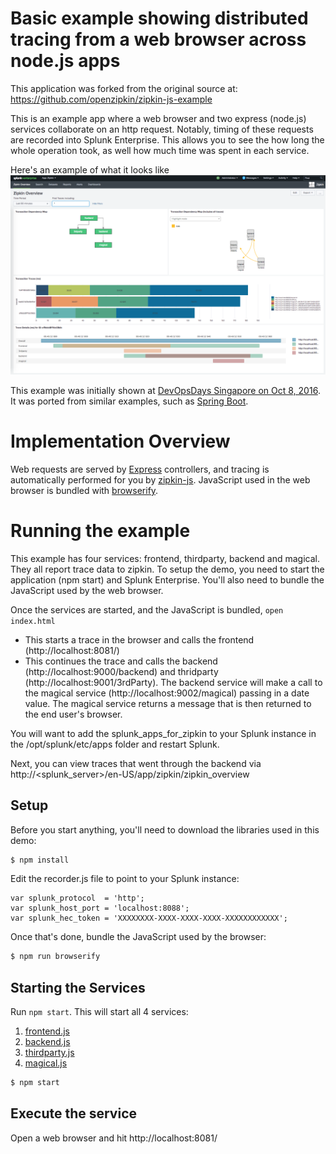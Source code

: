 # Basic example showing distributed tracing from a web browser across node.js apps
This application was forked from the original source at:  https://github.com/openzipkin/zipkin-js-example 

This is an example app where a web browser and two express (node.js) services collaborate on an http request. Notably, timing of these requests are recorded into Splunk Enterprise. This allows you to see the how long the whole operation took, as well how much time was spent in each service.

Here's an example of what it looks like
<img width="972" alt="zipkin screen shot" src="./ZipkinOverview.png">

This example was initially shown at [DevOpsDays Singapore on Oct 8, 2016](https://speakerdeck.com/adriancole/introduction-to-distributed-tracing-and-zipkin-at-devopsdays-singapore). It was ported from similar examples, such as [Spring Boot](https://github.com/openzipkin/sleuth-webmvc-example).

# Implementation Overview

Web requests are served by [Express](http://expressjs.com/) controllers, and tracing is automatically performed for you by [zipkin-js](https://github.com/openzipkin/zipkin-js). JavaScript used in the web browser is bundled with [browserify](http://browserify.org/).

# Running the example
This example has four services: frontend, thirdparty, backend and magical. They all report trace data to zipkin. To setup the demo, you need to start the application (npm start) and Splunk Enterprise. You'll also need to bundle the JavaScript used by the web browser.

Once the services are started, and the JavaScript is bundled, `open index.html`
* This starts a trace in the browser and calls the frontend (http://localhost:8081/)
* This continues the trace and calls the backend (http://localhost:9000/backend) and thridparty (http://localhost:9001/3rdParty). The backend service will make a call to the magical service (http://localhost:9002/magical) passing in a date value.  The magical service returns a message that is then returned to the end user's browser. 

You will want to add the splunk_apps_for_zipkin to your Splunk instance in the /opt/splunk/etc/apps folder and restart Splunk.

Next, you can view traces that went through the backend via http://<splunk_server>/en-US/app/zipkin/zipkin_overview

## Setup

Before you start anything, you'll need to download the libraries used in this demo:
```bash
$ npm install
```
Edit the recorder.js file to point to your Splunk instance:
```
var splunk_protocol  = 'http';
var splunk_host_port = 'localhost:8088';
var splunk_hec_token = 'XXXXXXXX-XXXX-XXXX-XXXX-XXXXXXXXXXXX';
```

Once that's done, bundle the JavaScript used by the browser:
```bash
$ npm run browserify
```

## Starting the Services
Run `npm start`.  This will start all 4 services:  
1. [frontend.js](./frontend.js) 
2. [backend.js](./backend.js)
3. [thirdparty.js](./thirdparty.js)
4. [magical.js](./magical.js)

```bash
$ npm start
```
## Execute the service
Open a web browser and hit http://localhost:8081/
